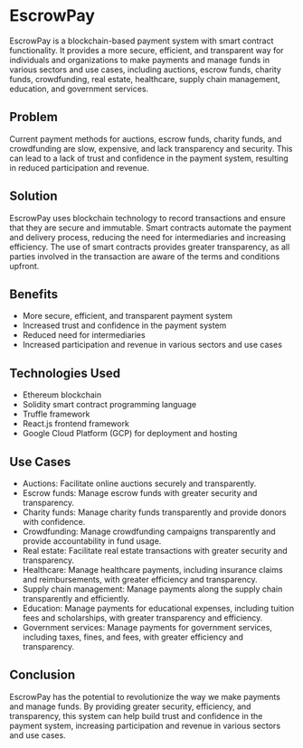 # EscrowPay
EscrowPay is a blockchain-based payment system with smart contract functionality. It provides a more secure, efficient, and transparent way for individuals and organizations to make payments and manage funds in various sectors and use cases, including auctions, escrow funds, charity funds, crowdfunding, real estate, healthcare, supply chain management, education, and government services.

## Problem
Current payment methods for auctions, escrow funds, charity funds, and crowdfunding are slow, expensive, and lack transparency and security. This can lead to a lack of trust and confidence in the payment system, resulting in reduced participation and revenue.

## Solution
EscrowPay uses blockchain technology to record transactions and ensure that they are secure and immutable. Smart contracts automate the payment and delivery process, reducing the need for intermediaries and increasing efficiency. The use of smart contracts provides greater transparency, as all parties involved in the transaction are aware of the terms and conditions upfront.

## Benefits
- More secure, efficient, and transparent payment system
- Increased trust and confidence in the payment system
- Reduced need for intermediaries
- Increased participation and revenue in various sectors and use cases

## Technologies Used
- Ethereum blockchain
- Solidity smart contract programming language
- Truffle framework
- React.js frontend framework
- Google Cloud Platform (GCP) for deployment and hosting

## Use Cases
- Auctions: Facilitate online auctions securely and transparently.
- Escrow funds: Manage escrow funds with greater security and transparency.
- Charity funds: Manage charity funds transparently and provide donors with confidence.
- Crowdfunding: Manage crowdfunding campaigns transparently and provide accountability in fund usage.
- Real estate: Facilitate real estate transactions with greater security and transparency.
- Healthcare: Manage healthcare payments, including insurance claims and reimbursements, with greater efficiency and transparency.
- Supply chain management: Manage payments along the supply chain transparently and efficiently.
- Education: Manage payments for educational expenses, including tuition fees and scholarships, with greater transparency and efficiency.
- Government services: Manage payments for government services, including taxes, fines, and fees, with greater efficiency and transparency.

## Conclusion
EscrowPay has the potential to revolutionize the way we make payments and manage funds. By providing greater security, efficiency, and transparency, this system can help build trust and confidence in the payment system, increasing participation and revenue in various sectors and use cases.
